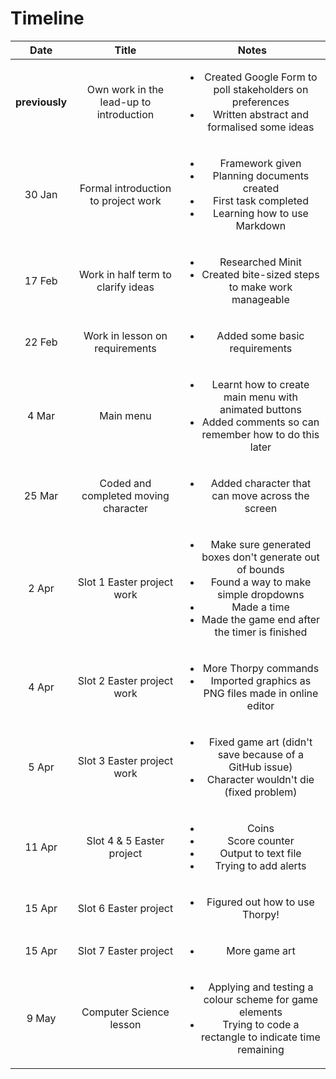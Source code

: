 # Timeline

|Date|Title|Notes|
|:--:|:---:|:---:|
|**previously**|Own work in the lead-up to introduction|<ul><li>Created Google Form to poll stakeholders on preferences<li>Written abstract and formalised some ideas</ul>|
|30 Jan|Formal introduction to project work|<ul><li>Framework given<li>Planning documents created<li>First task completed<li>Learning how to use Markdown</ul>|
|17 Feb|Work in half term to clarify ideas|<ul><li>Researched Minit<li>Created bite-sized steps to make work manageable</ul>|
|22 Feb|Work in lesson on requirements|<ul><li>Added some basic requirements</ul>|
|4 Mar|Main menu|<ul><li>Learnt how to create main menu with animated buttons<li>Added comments so can remember how to do this later</ul>|
|25 Mar|Coded and completed moving character|<ul><li>Added character that can move across the screen</ul>|
|2 Apr|Slot 1 Easter project work|<ul><li>Make sure generated boxes don't generate out of bounds<li>Found a way to make simple dropdowns<li>Made a time<li>Made the game end after the timer is finished</ul>|
|4 Apr|Slot 2 Easter project work|<ul><li>More Thorpy commands<li>Imported graphics as PNG files made in online editor</ul>|
|5 Apr|Slot 3 Easter project work|<ul><li>Fixed game art (didn't save because of a GitHub issue)<li>Character wouldn't die (fixed problem)</ul>|
|11 Apr|Slot 4 & 5 Easter project|<ul><li>Coins<li>Score counter<li>Output to text file<li>Trying to add alerts</ul>|
|15 Apr|Slot 6 Easter project|<ul><li>Figured out how to use Thorpy!</ul>|
|15 Apr|Slot 7 Easter project|<ul><li>More game art</ul>|
|9 May|Computer Science lesson|<ul><li>Applying and testing a colour scheme for game elements<li>Trying to code a rectangle to indicate time remaining</ul>|
